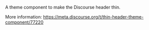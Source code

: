 A theme component to make the Discourse header thin.

More information: https://meta.discourse.org/t/thin-header-theme-component/77220
